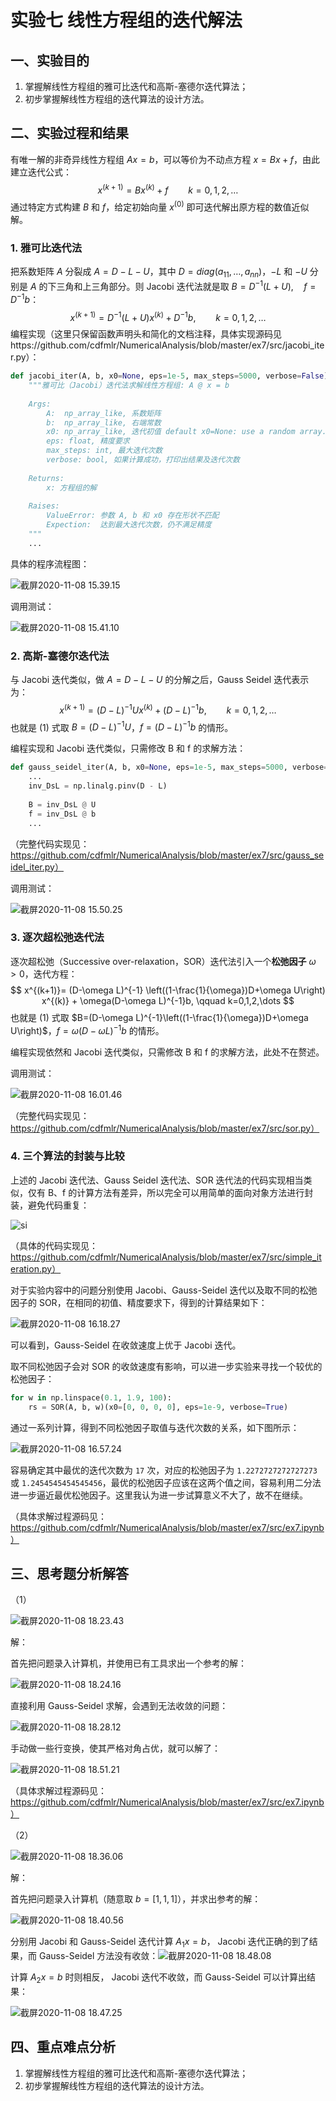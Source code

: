 # 实验七 线性方程组的迭代解法

## 一、实验目的

1. 掌握解线性方程组的雅可比迭代和高斯-塞德尔迭代算法；
2. 初步掌握解线性方程组的迭代算法的设计方法。

## 二、实验过程和结果

有唯一解的非奇异线性方程组 $Ax=b$，可以等价为不动点方程 $x=Bx+f$，由此建立迭代公式：
$$
x^{(k+1)}=Bx^{(k)}+f\qquad k=0,1,2,\dots
$$
通过特定方式构建 $B$ 和 $f$，给定初始向量 $x^{(0)}$ 即可迭代解出原方程的数值近似解。

### 1. 雅可比迭代法

把系数矩阵 $A$ 分裂成 $A=D-L-U$，其中 $D=diag(a_{11},\dots,a_{nn})$，$-L$ 和 $-U$ 分别是 $A$ 的下三角和上三角部分。则 Jacobi 迭代法就是取 $B=D^{-1}(L+U),\quad f=D^{-1}b$：
$$
x^{(k+1)}=D^{-1}(L+U)x^{(k)}+D^{-1}b,\qquad k=0,1,2,\dots
$$
编程实现（这里只保留函数声明头和简化的文档注释，具体实现源码见https://github.com/cdfmlr/NumericalAnalysis/blob/master/ex7/src/jacobi_iter.py）：

```python
def jacobi_iter(A, b, x0=None, eps=1e-5, max_steps=5000, verbose=False):
    """雅可比（Jacobi）迭代法求解线性方程组: A @ x = b
    
    Args:
        A:  np_array_like, 系数矩阵
        b:  np_array_like, 右端常数
        x0: np_array_like, 迭代初值 default x0=None: use a random array.
        eps: float, 精度要求
        max_steps: int, 最大迭代次数
        verbose: bool, 如果计算成功，打印出结果及迭代次数
        
    Returns:
        x: 方程组的解
        
    Raises:
        ValueError: 参数 A, b 和 x0 存在形状不匹配
        Expection:  达到最大迭代次数，仍不满足精度
    """
    ...
```

具体的程序流程图：

![截屏2020-11-08 15.39.15](https://tva1.sinaimg.cn/large/0081Kckwly1gkht284vqoj313i0u041e.jpg)

调用测试：

![截屏2020-11-08 15.41.10](https://tva1.sinaimg.cn/large/0081Kckwly1gkht44li26j30jo02d3yo.jpg)



### 2. 高斯-塞德尔迭代法

与 Jacobi 迭代类似，做  $A=D-L-U$ 的分解之后，Gauss Seidel 迭代表示为：
$$
x^{(k+1)}=(D-L)^{-1}Ux^{(k)}+(D-L)^{-1}b,\qquad k=0,1,2,\dots
$$
也就是 $(1)$ 式取 $B=(D-L)^{-1}U$，$f=(D-L)^{-1}b$ 的情形。

编程实现和 Jacobi 迭代类似，只需修改 B 和 f 的求解方法：

```python
def gauss_seidel_iter(A, b, x0=None, eps=1e-5, max_steps=5000, verbose=False):
    ...
    inv_DsL = np.linalg.pinv(D - L)
    
    B = inv_DsL @ U
    f = inv_DsL @ b
    ...
```

（完整代码实现见：https://github.com/cdfmlr/NumericalAnalysis/blob/master/ex7/src/gauss_seidel_iter.py）

调用测试：

![截屏2020-11-08 15.50.25](https://tva1.sinaimg.cn/large/0081Kckwly1gkhtdr9v84j30lx01taa7.jpg)

### 3. 逐次超松弛迭代法

逐次超松弛（Successive over-relaxation，SOR）迭代法引入一个**松弛因子** $\omega>0$，迭代方程：
$$
x^{(k+1)}=
(D-\omega L)^{-1}
\left((1-\frac{1}{\omega})D+\omega U\right)
x^{(k)}
+
\omega(D-\omega L)^{-1}b,
\qquad k=0,1,2,\dots
$$
也就是 $(1)$ 式取 $B=(D-\omega L)^{-1}\left((1-\frac{1}{\omega})D+\omega U\right)$，$f=\omega(D-\omega L)^{-1}b$ 的情形。

编程实现依然和 Jacobi 迭代类似，只需修改 B 和 f 的求解方法，此处不在赘述。

调用测试：

![截屏2020-11-08 16.01.46](https://tva1.sinaimg.cn/large/0081Kckwly1gkhtpkvkrzj30ju01sq32.jpg)

（完整代码实现见：https://github.com/cdfmlr/NumericalAnalysis/blob/master/ex7/src/sor.py）

### 4. 三个算法的封装与比较

上述的 Jacobi 迭代法、Gauss Seidel 迭代法、SOR 迭代法的代码实现相当类似，仅有 B、f 的计算方法有差异，所以完全可以用简单的面向对象方法进行封装，避免代码重复：

![si](https://tva1.sinaimg.cn/large/0081Kckwly1gkhu0c1kefj319w0osmyq.jpg)

（具体的代码实现见：https://github.com/cdfmlr/NumericalAnalysis/blob/master/ex7/src/simple_iteration.py）

对于实验内容中的问题分别使用 Jacobi、Gauss-Seidel 迭代以及取不同的松弛因子的 SOR，在相同的初值、精度要求下，得到的计算结果如下：

![截屏2020-11-08 16.18.27](https://tva1.sinaimg.cn/large/0081Kckwly1gkhu6ycuf0j30p9083t9v.jpg)

可以看到，Gauss-Seidel 在收敛速度上优于 Jacobi 迭代。

取不同松弛因子会对 SOR 的收敛速度有影响，可以进一步实验来寻找一个较优的松弛因子：

```python
for w in np.linspace(0.1, 1.9, 100):
    rs = SOR(A, b, w)(x0=[0, 0, 0, 0], eps=1e-9, verbose=True)
```

通过一系列计算，得到不同松弛因子取值与迭代次数的关系，如下图所示：

![截屏2020-11-08 16.57.24](https://tva1.sinaimg.cn/large/0081Kckwly1gkhvbfjr66j30b707cq32.jpg)

容易确定其中最优的迭代次数为 `17` 次，对应的松弛因子为 `1.2272727272727273` 或 `1.2454545454545456`，最优的松弛因子应该在这两个值之间，容易利用二分法进一步逼近最优松弛因子。这里我认为进一步试算意义不大了，故不在继续。

（具体求解过程源码见：https://github.com/cdfmlr/NumericalAnalysis/blob/master/ex7/src/ex7.ipynb）





## 三、思考题分析解答

（1）

![截屏2020-11-08 18.23.43](https://tva1.sinaimg.cn/large/0081Kckwly1gkhxta3dj6j31f80bumz8.jpg)

解：

首先把问题录入计算机，并使用已有工具求出一个参考的解：

![截屏2020-11-08 18.24.16](https://tva1.sinaimg.cn/large/0081Kckwly1gkhxttm2p9j30uk045mxd.jpg)

直接利用 Gauss-Seidel 求解，会遇到无法收敛的问题：

![截屏2020-11-08 18.28.12](https://tva1.sinaimg.cn/large/0081Kckwly1gkhxxx74b6j30t8091mzh.jpg)

手动做一些行变换，使其严格对角占优，就可以解了：

![截屏2020-11-08 18.51.21](https://tva1.sinaimg.cn/large/0081Kckwly1gkhym221spj30pl04dmxk.jpg)

（具体求解过程源码见：https://github.com/cdfmlr/NumericalAnalysis/blob/master/ex7/src/ex7.ipynb）







（2）

![截屏2020-11-08 18.36.06](https://tva1.sinaimg.cn/large/0081Kckwly1gkhy6729bwj31ei0ea0w5.jpg)

解：

首先把问题录入计算机（随意取 $b=[1,1,1]$），并求出参考的解：

![截屏2020-11-08 18.40.56](https://tva1.sinaimg.cn/large/0081Kckwly1gkhyb6vnpzj30ln076q3e.jpg)

分别用 Jacobi 和 Gauss-Seidel 迭代计算 $A_1x=b$， Jacobi 迭代正确的到了结果，而 Gauss-Seidel 方法没有收敛：![截屏2020-11-08 18.48.08](https://tva1.sinaimg.cn/large/0081Kckwly1gkhyipfvmqj30pi0badi2.jpg)

计算 $A_2x=b$ 时则相反， Jacobi 迭代不收敛，而 Gauss-Seidel 可以计算出结果：

![截屏2020-11-08 18.47.25](https://tva1.sinaimg.cn/large/0081Kckwly1gkhyhxctiwj30pe0bd0v6.jpg)

## 四、重点难点分析

1. 掌握解线性方程组的雅可比迭代和高斯-塞德尔迭代算法；
2. 初步掌握解线性方程组的迭代算法的设计方法。

